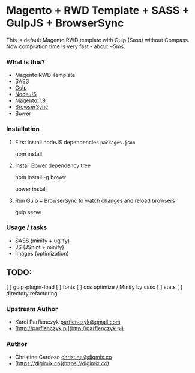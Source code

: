 # Magento + RWD Template + SASS + GulpJS + BrowserSync #

This is default Magento RWD template with Gulp (Sass) without Compass.
Now compilation time is very fast - about ~5ms.  


### What is this? ###

* Magento RWD Template  
* [SASS](http://sass-lang.com/)
* [Gulp](http://gulpjs.com/)
* [Node.JS](https://nodejs.org/)
* [Magento 1.9](http://magento.com/)
* [BrowserSync](http://browsersync.io/)
* [Bower](http://bower.io/)


### Installation ###

1) First install nodeJS dependencies `packages.json`

	npm install
    
2) Install Bower dependency tree
    
    npm install -g bower
    
    bower install

3) Run Gulp + BrowserSync to watch changes and reload browsers

    gulp serve


### Usage / tasks ###

* SASS (minify + uglify)
* JS (JShint + minify)
* Images (optimization)


## TODO:
[ ] gulp-plugin-load
[ ] fonts
[ ] css optimize / Minify by csso
[ ] stats 
[ ] directory refactoring


### Upstream Author ###

* Karol Parfieńczyk <parfienczyk@gmail.com>
* [http://parfienczyk.pl](http://parfienczyk.pl)

### Author ###

* Christine Cardoso <christine@digmix.co>
* [https://digimix.co](https://digimix.co)